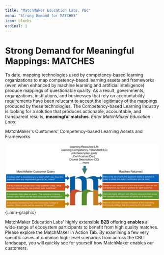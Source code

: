 ```yaml
---
title: "MatchMaker Education Labs, PBC"
menu: "Strong Demand for MATCHES"
icon: blocks
ordinal: 1
---
```

# Strong Demand for Meaningful Mappings: MATCHES

To date, mapping technologies used by competency-based learning organizations to map competency-based learning assets and frameworks (even when enhanced by machine learning and artificial intelligence) produce mappings of questionable quality. As a result, governments, organizations, institutions, and businesses that rely on accountability requirements have been reluctant to accept the legitimacy of the mappings produced by these technologies. The Competency-based Learning Industry is looking for a solution that produces actionable, accountable, and  transparent results, **meaningful matches**. *Enter MatchMaker Education Labs:*

<div class="mm-uc">MatchMaker's Customers' Competency-based Learning Assets and Frameworks</div>

![MatchMaker Function Diagram](/mmassets/Solution-1strongdemand.svg){:.mm-graphic}

MatchMaker Education Labs' highly extensible **B2B** offering **enables** a wide-range of ecosystem participants to benefit from high quality matches. Please explore the MatchMaker in Action Tab. By examining a few very specific cases of common high-level scenarios from across the CBLI landscape, you will quickly see for yourself how MatchMaker enables our customers. 